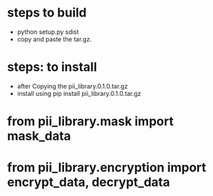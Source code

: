 # steps to build
   * python setup.py sdist
   * copy and paste the tar.gz. 

# steps: to install
   * after Copying the pii_library.0.1.0.tar.gz
   * install using pip install pii_library.0.1.0.tar.gz

# from pii_library.mask import mask_data
# from pii_library.encryption import encrypt_data, decrypt_data


